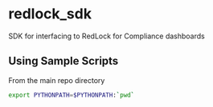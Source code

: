 # redlock_sdk
SDK for interfacing to RedLock for Compliance dashboards


## Using Sample Scripts

From the main repo directory
```bash
export PYTHONPATH=$PYTHONPATH:`pwd`
```